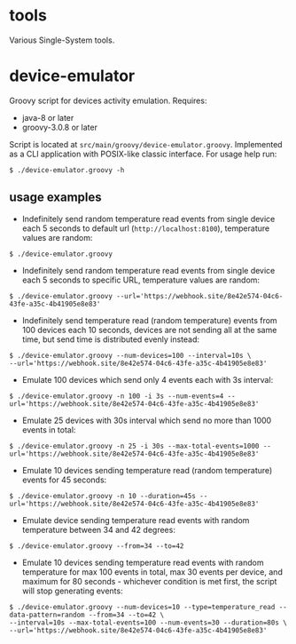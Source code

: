 # tools
Various Single-System tools.

# device-emulator
Groovy script for devices activity emulation. Requires:
 - java-8 or later
 - groovy-3.0.8 or later

Script is located at `src/main/groovy/device-emulator.groovy`. Implemented as a CLI application with POSIX-like classic
interface. For usage help run:
```shell
$ ./device-emulator.groovy -h
```
## usage examples
 - Indefinitely send random temperature read events from single device each 5 seconds to default 
url (`http://localhost:8100`), temperature values are random:
```shell
$ ./device-emulator.groovy
```
 - Indefinitely send random temperature read events from single device each 5 seconds to specific URL, temperature 
values are random:
```shell
$ ./device-emulator.groovy --url='https://webhook.site/8e42e574-04c6-43fe-a35c-4b41905e8e83'
```
 - Indefinitely send temperature read (random temperature) events from 100 devices each 10 seconds, devices are 
not sending all at the same time, but send time is distributed evenly instead:
```shell
$ ./device-emulator.groovy --num-devices=100 --interval=10s \
--url='https://webhook.site/8e42e574-04c6-43fe-a35c-4b41905e8e83'
```
 - Emulate 100 devices which send only 4 events each with 3s interval:
```shell
$ ./device-emulator.groovy -n 100 -i 3s --num-events=4 --url='https://webhook.site/8e42e574-04c6-43fe-a35c-4b41905e8e83'
```
 - Emulate 25 devices with 30s interval which send no more than 1000 events in total:
```shell
$ ./device-emulator.groovy -n 25 -i 30s --max-total-events=1000 --url='https://webhook.site/8e42e574-04c6-43fe-a35c-4b41905e8e83'
```
 - Emulate 10 devices sending temperature read (random temperature) events for 45 seconds:
```shell
$ ./device-emulator.groovy -n 10 --duration=45s --url='https://webhook.site/8e42e574-04c6-43fe-a35c-4b41905e8e83'
```
 - Emulate device sending temperature read events with random temperature between 34 and 42 degrees:
```shell
$ ./device-emulator.groovy --from=34 --to=42
```
 - Emulate 10 devices sending temperature read events with random temperature for max 100 events in total, 
max 30 events per device, and maximum for 80 seconds - whichever condition is met first, the script will stop 
generating events:
```shell
$ ./device-emulator.groovy --num-devices=10 --type=temperature_read --data-pattern=random --from=34 --to=42 \
--interval=10s --max-total-events=100 --num-events=30 --duration=80s \
--url='https://webhook.site/8e42e574-04c6-43fe-a35c-4b41905e8e83'
```
